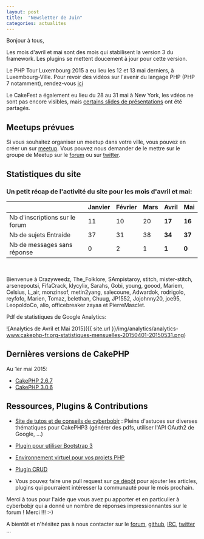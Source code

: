```yaml
---
layout: post
title:  "Newsletter de Juin"
categories: actualites
---
```


Bonjour à tous,

Les mois d'avril et mai sont des mois qui stabilisent la version 3 du framework.
Les plugins se mettent doucement à jour pour cette version.

Le PHP Tour Luxembourg 2015 a eu lieu les 12 et 13 mai derniers, à
Luxembourg-Ville.
Pour revoir des vidéos sur l'avenir du langage PHP (PHP 7 notamment), rendez-vous
[ici](https://www.youtube.com/playlist?list=PL9zDdgiGjkIc_1wnKTdU68dmVZ77ayPwW)

Le CakeFest a également eu lieu du 28 au 31 mai à New York, les vdéos ne sont
pas encore visibles, mais
[certains slides de présentations](http://fr.slideshare.net/josezap1/agile-database-access)
ont été partagés.

Meetups prévues
---------------

Si vous souhaitez organiser un meetup dans votre ville, vous pouvez en créer un
sur [meetup](http://www.meetup.com/CakePHP-France). Vous pouvez nous demander
de le mettre sur le groupe de Meetup sur le
[forum](forum.cakephp-fr.org/viewtopic.php?id=7291) ou sur
[twitter](https://twitter.com/cakephpfr).

Statistiques du site
--------------------

### Un petit récap de l'activité du site pour les mois d'avril et mai:


|                                 |Janvier | Février |   Mars   |  Avril |   Mai   |
|---------------------------------|--------|---------|----------|--------|---------|
|Nb d'inscriptions sur le forum   |   11   |   10    |    20    | **17** |  **16** |
|Nb de sujets Entraide            |   37   |   31    |    38    | **34** |  **37** |
|Nb de messages sans réponse      |   0    |   2     |    1     | **1**  |  **0**  |

<br>

Bienvenue à Crazyweedz, The_Folklore, SAmpistaroy, stitch, mister-stitch,
arsenepoutsi, FifaCrack, klycylix, Sarahs, Gobi, young, goood, Mariem, Celsius,
L_air, monzinsof, metin2yang, salecoune, Adwardok, rodrigolo, reyfofo, Marien,
Tomaz, belethan, Chuug, JP1552, Jojohnny20, joe95, LeopoldoCo, alio, officebreaker
zayaa et PierreMasclet.


Pdf de statistiques de Google Analytics:

![Analytics de Avril et Mai 2015]({{ site.url }}/img/analytics/analytics-www.cakephp-fr.org-statistiques-mensuelles-20150401-20150531.png)

Dernières versions de CakePHP
-----------------------------

Au 1er mai 2015:

- [CakePHP 2.6.7](https://github.com/cakephp/cakephp/releases/tag/2.6.7)
- [CakePHP 3.0.6](https://github.com/cakephp/cakephp/releases/tag/3.0.6)

Ressources, Plugins & Contributions
-----------------------------------

- [Site de tutos et de conseils de cyberbobjr](http://caketuts.key-conseil.fr/) : Pleins d'astuces sur diverses
  thématiques pour CakePHP3 (générer des pdfs, utiliser l'API OAuth2 de Google, ...)
- [Plugin pour utiliser Bootstrap 3](https://github.com/FriendsOfCake/bootstrap-ui)
- [Environnement virtuel pour vos projets PHP](https://github.com/alt3/cakebox)
- [Plugin CRUD](https://github.com/FriendsOfCake/crud)

- Vous pouvez faire une pull request sur [ce dépôt](https://github.com/cakephp-fr/cakephp-fr.github.io/blob/master/_drafts/2015-05-01-newsletter-mai-2015.md) pour ajouter les articles, plugins qui pourraient intéresser la communauté
pour le mois prochain.


Merci à tous pour l'aide que vous avez pu apporter et en particulier à
cyberbobjr qui a donné un nombre de réponses impressionnantes sur le forum !
Merci !!! :-)


A bientôt et n'hésitez pas à nous contacter sur le
[forum](http://forum.cakephp-fr.org), [github](https://github.com/cakephp-fr),
[IRC](http://www.cakephp-fr.org/irc), [twitter](https://twitter.com/cakephpfr) ...
